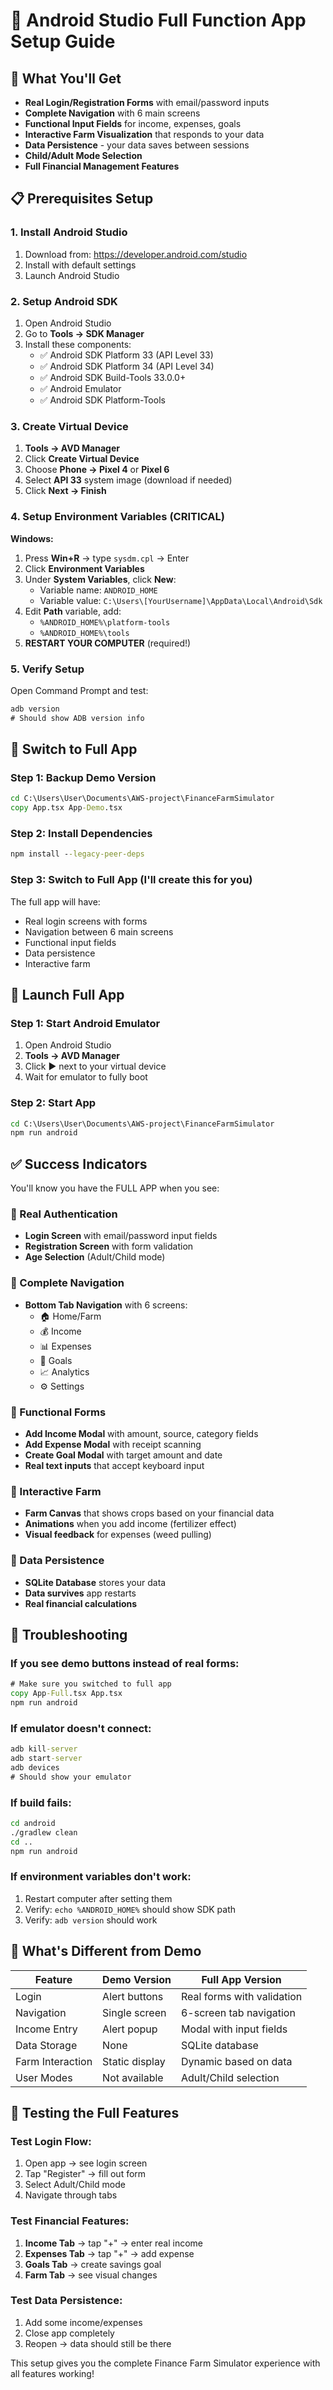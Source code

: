# 🚀 Android Studio Full Function App Setup Guide

## 🎯 What You'll Get
- **Real Login/Registration Forms** with email/password inputs
- **Complete Navigation** with 6 main screens
- **Functional Input Fields** for income, expenses, goals
- **Interactive Farm Visualization** that responds to your data
- **Data Persistence** - your data saves between sessions
- **Child/Adult Mode Selection**
- **Full Financial Management Features**

## 📋 Prerequisites Setup

### 1. Install Android Studio
1. Download from: https://developer.android.com/studio
2. Install with default settings
3. Launch Android Studio

### 2. Setup Android SDK
1. Open Android Studio
2. Go to **Tools → SDK Manager**
3. Install these components:
   - ✅ Android SDK Platform 33 (API Level 33)
   - ✅ Android SDK Platform 34 (API Level 34)
   - ✅ Android SDK Build-Tools 33.0.0+
   - ✅ Android Emulator
   - ✅ Android SDK Platform-Tools

### 3. Create Virtual Device
1. **Tools → AVD Manager**
2. Click **Create Virtual Device**
3. Choose **Phone → Pixel 4** or **Pixel 6**
4. Select **API 33** system image (download if needed)
5. Click **Next → Finish**

### 4. Setup Environment Variables (CRITICAL)
**Windows:**
1. Press **Win+R** → type `sysdm.cpl` → Enter
2. Click **Environment Variables**
3. Under **System Variables**, click **New**:
   - Variable name: `ANDROID_HOME`
   - Variable value: `C:\Users\[YourUsername]\AppData\Local\Android\Sdk`
4. Edit **Path** variable, add:
   - `%ANDROID_HOME%\platform-tools`
   - `%ANDROID_HOME%\tools`
5. **RESTART YOUR COMPUTER** (required!)

### 5. Verify Setup
Open Command Prompt and test:
```cmd
adb version
# Should show ADB version info
```

## 🔄 Switch to Full App

### Step 1: Backup Demo Version
```cmd
cd C:\Users\User\Documents\AWS-project\FinanceFarmSimulator
copy App.tsx App-Demo.tsx
```

### Step 2: Install Dependencies
```cmd
npm install --legacy-peer-deps
```

### Step 3: Switch to Full App (I'll create this for you)
The full app will have:
- Real login screens with forms
- Navigation between 6 main screens
- Functional input fields
- Data persistence
- Interactive farm

## 🚀 Launch Full App

### Step 1: Start Android Emulator
1. Open Android Studio
2. **Tools → AVD Manager**
3. Click ▶️ next to your virtual device
4. Wait for emulator to fully boot

### Step 2: Start App
```cmd
cd C:\Users\User\Documents\AWS-project\FinanceFarmSimulator
npm run android
```

## ✅ Success Indicators

You'll know you have the FULL APP when you see:

### 🔐 Real Authentication
- **Login Screen** with email/password input fields
- **Registration Screen** with form validation
- **Age Selection** (Adult/Child mode)

### 🧭 Complete Navigation
- **Bottom Tab Navigation** with 6 screens:
  - 🏠 Home/Farm
  - 💰 Income
  - 📊 Expenses
  - 🎯 Goals
  - 📈 Analytics
  - ⚙️ Settings

### 📝 Functional Forms
- **Add Income Modal** with amount, source, category fields
- **Add Expense Modal** with receipt scanning
- **Create Goal Modal** with target amount and date
- **Real text inputs** that accept keyboard input

### 🌱 Interactive Farm
- **Farm Canvas** that shows crops based on your financial data
- **Animations** when you add income (fertilizer effect)
- **Visual feedback** for expenses (weed pulling)

### 💾 Data Persistence
- **SQLite Database** stores your data
- **Data survives** app restarts
- **Real financial calculations**

## 🔧 Troubleshooting

### If you see demo buttons instead of real forms:
```cmd
# Make sure you switched to full app
copy App-Full.tsx App.tsx
npm run android
```

### If emulator doesn't connect:
```cmd
adb kill-server
adb start-server
adb devices
# Should show your emulator
```

### If build fails:
```cmd
cd android
./gradlew clean
cd ..
npm run android
```

### If environment variables don't work:
1. Restart computer after setting them
2. Verify: `echo %ANDROID_HOME%` should show SDK path
3. Verify: `adb version` should work

## 🎉 What's Different from Demo

| Feature | Demo Version | Full App Version |
|---------|-------------|------------------|
| Login | Alert buttons | Real forms with validation |
| Navigation | Single screen | 6-screen tab navigation |
| Income Entry | Alert popup | Modal with input fields |
| Data Storage | None | SQLite database |
| Farm Interaction | Static display | Dynamic based on data |
| User Modes | Not available | Adult/Child selection |

## 📱 Testing the Full Features

### Test Login Flow:
1. Open app → see login screen
2. Tap "Register" → fill out form
3. Select Adult/Child mode
4. Navigate through tabs

### Test Financial Features:
1. **Income Tab** → tap "+" → enter real income
2. **Expenses Tab** → tap "+" → add expense
3. **Goals Tab** → create savings goal
4. **Farm Tab** → see visual changes

### Test Data Persistence:
1. Add some income/expenses
2. Close app completely
3. Reopen → data should still be there

This setup gives you the complete Finance Farm Simulator experience with all features working!